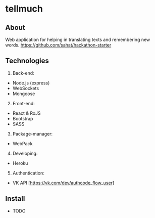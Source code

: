 # tellmuch

## About

Web application for helping in translating texts and remembering new words. 
https://github.com/sahat/hackathon-starter

## Technologies

1. Back-end:
  * Node.js (express)
  * WebSockets
  * Mongoose
2. Front-end:
  * React & RxJS
  * Bootstrap
  * SASS
3. Package-manager:
  * WebPack
4. Developing:
  * Heroku
5. Authentication:
  * VK API [https://vk.com/dev/authcode_flow_user]

## Install

  * TODO
